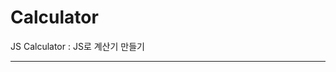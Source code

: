 # Calculator
JS Calculator : JS로 계산기 만들기

<hr />

<div align=center>
  <img href="https://user-images.githubusercontent.com/99410440/185642482-04907408-4a68-44a1-b9ae-45a905de6d2f.png">
  
</div>
